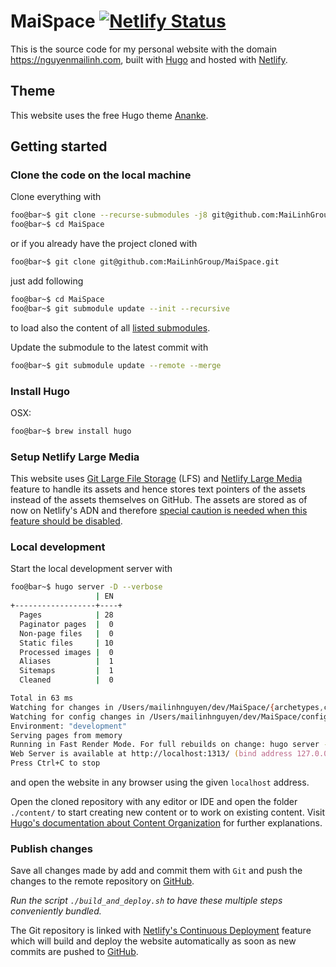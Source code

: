 # MaiSpace [![Netlify Status](https://api.netlify.com/api/v1/badges/57ad793c-ff93-417a-9fea-4637204f2f12/deploy-status)](https://app.netlify.com/sites/unruffled-nightingale-5678c2/deploys)
This is the source code for my personal website with the domain https://nguyenmailinh.com, built with [Hugo](https://gohugo.io) and hosted with [Netlify](https://app.netlify.com/).

## Theme

This website uses the free Hugo theme [Ananke](https://github.com/budparr/gohugo-theme-ananke).

## Getting started

### Clone the code on the local machine

Clone everything with

```zsh
foo@bar~$ git clone --recurse-submodules -j8 git@github.com:MaiLinhGroup/MaiSpace.git
foo@bar~$ cd MaiSpace
```

or if you already have the project cloned with

```zsh
foo@bar~$ git clone git@github.com:MaiLinhGroup/MaiSpace.git
```

just add following

```zsh
foo@bar~$ cd MaiSpace
foo@bar~$ git submodule update --init --recursive
```
to load also the content of all [listed submodules](.gitmodules).

Update the submodule to the latest commit with 

```zsh
foo@bar~$ git submodule update --remote --merge
```

### Install Hugo

OSX:
```zsh
foo@bar~$ brew install hugo
```

### Setup Netlify Large Media

This website uses [Git Large File Storage](https://git-lfs.github.com/) (LFS) and [Netlify Large Media](https://docs.netlify.com/large-media/overview/) feature to handle its assets and hence stores text pointers of the assets instead of the assets themselves on GitHub. The assets are stored as of now on Netlify's ADN and therefore [special caution is needed when this feature should be disabled](https://docs.netlify.com/large-media/requirements-and-limitations/#disable-large-media).

### Local development

Start the local development server with

```zsh
foo@bar~$ hugo server -D --verbose
                   | EN
+------------------+----+
  Pages            | 28
  Paginator pages  |  0
  Non-page files   |  0
  Static files     | 10
  Processed images |  0
  Aliases          |  1
  Sitemaps         |  1
  Cleaned          |  0

Total in 63 ms
Watching for changes in /Users/mailinhnguyen/dev/MaiSpace/{archetypes,content,layouts,static,themes}
Watching for config changes in /Users/mailinhnguyen/dev/MaiSpace/config.toml
Environment: "development"
Serving pages from memory
Running in Fast Render Mode. For full rebuilds on change: hugo server --disableFastRender
Web Server is available at http://localhost:1313/ (bind address 127.0.0.1)
Press Ctrl+C to stop
```
and open the website in any browser using the given `localhost` address.

Open the cloned repository with any editor or IDE and open the folder `./content/` to start creating new content or to work on existing content. Visit [Hugo's documentation about Content Organization](https://gohugo.io/content-management/organization/) for further explanations.

### Publish changes

Save all changes made by add and commit them with `Git` and push the changes to the remote repository on [GitHub](https://github.com/MaiLinhGroup/MaiSpace).

*Run the script `./build_and_deploy.sh` to have these multiple steps conveniently bundled.*

The Git repository is linked with [Netlify's Continuous Deployment](https://docs.netlify.com/configure-builds/get-started/#basic-build-settings) feature which will build and deploy the website automatically as soon as new commits are pushed to [GitHub](https://github.com/MaiLinhGroup/MaiSpace).

